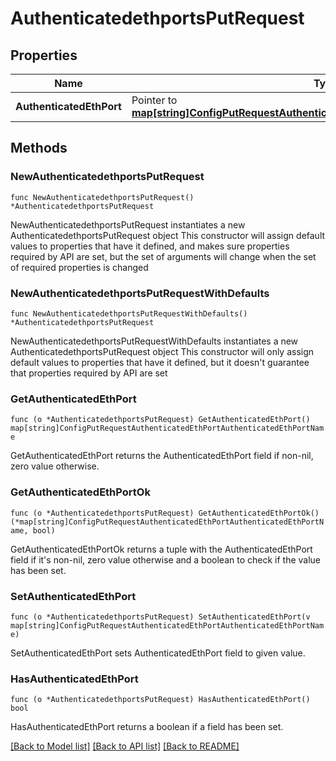 # AuthenticatedethportsPutRequest

## Properties

Name | Type | Description | Notes
------------ | ------------- | ------------- | -------------
**AuthenticatedEthPort** | Pointer to [**map[string]ConfigPutRequestAuthenticatedEthPortAuthenticatedEthPortName**](ConfigPutRequestAuthenticatedEthPortAuthenticatedEthPortName.md) |  | [optional] 

## Methods

### NewAuthenticatedethportsPutRequest

`func NewAuthenticatedethportsPutRequest() *AuthenticatedethportsPutRequest`

NewAuthenticatedethportsPutRequest instantiates a new AuthenticatedethportsPutRequest object
This constructor will assign default values to properties that have it defined,
and makes sure properties required by API are set, but the set of arguments
will change when the set of required properties is changed

### NewAuthenticatedethportsPutRequestWithDefaults

`func NewAuthenticatedethportsPutRequestWithDefaults() *AuthenticatedethportsPutRequest`

NewAuthenticatedethportsPutRequestWithDefaults instantiates a new AuthenticatedethportsPutRequest object
This constructor will only assign default values to properties that have it defined,
but it doesn't guarantee that properties required by API are set

### GetAuthenticatedEthPort

`func (o *AuthenticatedethportsPutRequest) GetAuthenticatedEthPort() map[string]ConfigPutRequestAuthenticatedEthPortAuthenticatedEthPortName`

GetAuthenticatedEthPort returns the AuthenticatedEthPort field if non-nil, zero value otherwise.

### GetAuthenticatedEthPortOk

`func (o *AuthenticatedethportsPutRequest) GetAuthenticatedEthPortOk() (*map[string]ConfigPutRequestAuthenticatedEthPortAuthenticatedEthPortName, bool)`

GetAuthenticatedEthPortOk returns a tuple with the AuthenticatedEthPort field if it's non-nil, zero value otherwise
and a boolean to check if the value has been set.

### SetAuthenticatedEthPort

`func (o *AuthenticatedethportsPutRequest) SetAuthenticatedEthPort(v map[string]ConfigPutRequestAuthenticatedEthPortAuthenticatedEthPortName)`

SetAuthenticatedEthPort sets AuthenticatedEthPort field to given value.

### HasAuthenticatedEthPort

`func (o *AuthenticatedethportsPutRequest) HasAuthenticatedEthPort() bool`

HasAuthenticatedEthPort returns a boolean if a field has been set.


[[Back to Model list]](../README.md#documentation-for-models) [[Back to API list]](../README.md#documentation-for-api-endpoints) [[Back to README]](../README.md)


